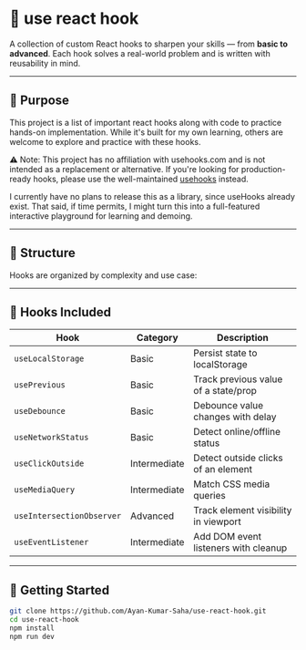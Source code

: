 # 🧰 use react hook

A collection of custom React hooks to sharpen your skills — from **basic to advanced**. Each hook solves a real-world problem and is written with reusability in mind.

---

## 🎯 Purpose

This project is a list of important react hooks along with code to practice hands-on implementation. While it's built for my own learning, others are welcome to explore and practice with these hooks.

⚠️ Note: This project has no affiliation with usehooks.com and is not intended as a replacement or alternative. If you're looking for production-ready hooks, please use the well-maintained [usehooks](https://usehooks.com/) instead.

I currently have no plans to release this as a library, since useHooks already exist. That said, if time permits, I might turn this into a full-featured interactive playground for learning and demoing.

---

## 📁 Structure

Hooks are organized by complexity and use case:

---

## 🧪 Hooks Included

| Hook                      | Category     | Description                          |
| ------------------------- | ------------ | ------------------------------------ |
| `useLocalStorage`         | Basic        | Persist state to localStorage        |
| `usePrevious`             | Basic        | Track previous value of a state/prop |
| `useDebounce`             | Basic        | Debounce value changes with delay    |
| `useNetworkStatus`        | Basic        | Detect online/offline status         |
| `useClickOutside`         | Intermediate | Detect outside clicks of an element  |
| `useMediaQuery`           | Intermediate | Match CSS media queries              |
| `useIntersectionObserver` | Advanced     | Track element visibility in viewport |
| `useEventListener`        | Intermediate | Add DOM event listeners with cleanup |

---

## 🚀 Getting Started

```bash
git clone https://github.com/Ayan-Kumar-Saha/use-react-hook.git
cd use-react-hook
npm install
npm run dev
```
